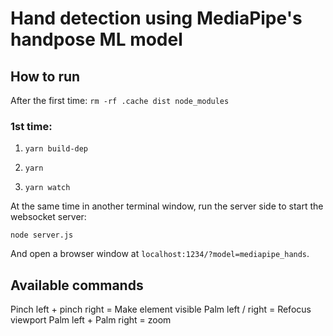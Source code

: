 # Hand detection using MediaPipe's handpose ML model

## How to run

After the first time:
`rm -rf .cache dist node_modules`

### 1st time:

1. `yarn build-dep`

2. `yarn`

3. `yarn watch`

At the same time in another terminal window, run the server side to start the websocket server:

`node server.js`

And open a browser window at `localhost:1234/?model=mediapipe_hands`.

## Available commands

Pinch left + pinch right = Make element visible
Palm left / right = Refocus viewport
Palm left + Palm right = zoom
